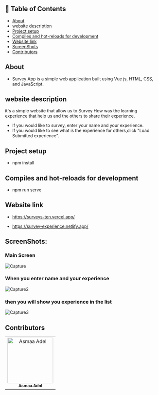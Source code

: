 ## 📝 Table of Contents

- [About](#about)
- [website description](#website-description)
- [Project setup](#Project-setup)
- [Compiles and hot-reloads for development](#Compiles-and-hot-reloads-for-development)
- [Website link](#link)
- [ScreenShots](#screen-shots)
- [Contributors](#Contributors)

## About <a name = "about"></a>
- Survey App is a simple web application built using Vue js, HTML, CSS, and JavaScript.

## website description <a name = "website-description"></a>

it's a simple website that allow us to Survey How was the learning experience that help us and the others to share their experience.
- If you would like to survey, enter your name and your experience.
- If you would like to see what is the experience for others,click "Load Submitted experience".

## Project setup <a name = "Project-setup"></a>
- npm install

## Compiles and hot-reloads for development <a name = "Compiles-and-hot-reloads-for-development"></a>
- npm run serve

## Website link <a name = "link"></a>

- https://surveys-ten.vercel.app/

- https://survey-experience.netlify.app/

 ## ScreenShots: <a name = "screen-shots"></a>
<h3 align='left'>Main Screen</h3>

![Capture](https://user-images.githubusercontent.com/88618793/184736847-2be7cb30-83e6-4863-9de7-647e97caa97c.PNG)

 <h3 align='left'>When you enter name and your experience</h3>

![Capture2](https://user-images.githubusercontent.com/88618793/184737248-9157ff99-4907-4b5e-9788-1315762717b6.PNG)

<h3 align='left'>then you will show you experience in the list</h3>

![Capture3](https://user-images.githubusercontent.com/88618793/184737572-009f2711-dfd1-4473-a710-12bf23c40bb3.PNG)

## Contributors <a name = "Contributors"></a>

<table>
  <tr>
    <td align="center">
    <a href="https://github.com/asmaaadel0" target="_black">
    <img src="https://avatars.githubusercontent.com/u/88618793?s=400&u=886a14dc5ef5c205a8e51942efe9665ed8fd4717&v=4" width="150px;" alt="Asmaa Adel"/>
    <br />
    <sub><b>Asmaa Adel</b></sub></a>
    
  </tr>
 </table>







